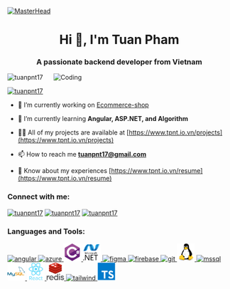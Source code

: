 [![MasterHead](https://i.giphy.com/media/v1.Y2lkPTc5MGI3NjExbWpuaDZ5YmViZWxwbjJ1a2p3dWZ1YnJpY3kzYm5nOWdrazZ4NDc4aiZlcD12MV9pbnRlcm5hbF9naWZfYnlfaWQmY3Q9Zw/3og0IIB0CrEPomHBYs/giphy.gif)](https://www.tpnt.io.vn)
<h1 align="center">Hi 👋, I'm Tuan Pham</h1>
<h3 align="center">A passionate backend developer from Vietnam</h3>
<img align="right" alt="Coding" width="400" src="https://cdn.dribbble.com/users/1708816/screenshots/15637256/media/f9826f0af8a49462f048262a8502035b.gif"/>

<p align="left"> <img src="https://komarev.com/ghpvc/?username=tuanpnt17&label=Profile%20views&color=0e75b6&style=flat" alt="tuanpnt17" /> </p>

<p align="left"> <a href="https://twitter.com/tuanpnt17" target="blank"><img src="https://img.shields.io/twitter/follow/tuanpnt17?logo=twitter&style=for-the-badge" alt="tuanpnt17" /></a> </p>

- 🔭 I’m currently working on [Ecommerce-shop](https://www.github.com/tuanpnt17/nanishop)

- 🌱 I’m currently learning **Angular, ASP.NET, and Algorithm**

- 👨‍💻 All of my projects are available at [https://www.tpnt.io.vn/projects](https://www.tpnt.io.vn/projects)

- 📫 How to reach me **tuanpnt17@gmail.com**

- 📄 Know about my experiences [https://www.tpnt.io.vn/resume](https://www.tpnt.io.vn/resume)

<h3 align="left">Connect with me:</h3>
<p align="left">
<a href="https://twitter.com/tuanpnt17" target="blank"><img align="center" src="https://raw.githubusercontent.com/rahuldkjain/github-profile-readme-generator/master/src/images/icons/Social/twitter.svg" alt="tuanpnt17" height="30" width="40" /></a>
<a href="https://linkedin.com/in/tuanpnt17" target="blank"><img align="center" src="https://raw.githubusercontent.com/rahuldkjain/github-profile-readme-generator/master/src/images/icons/Social/linked-in-alt.svg" alt="tuanpnt17" height="30" width="40" /></a>
<a href="https://fb.com/tuanpnt17" target="blank"><img align="center" src="https://raw.githubusercontent.com/rahuldkjain/github-profile-readme-generator/master/src/images/icons/Social/facebook.svg" alt="tuanpnt17" height="30" width="40" /></a>
</p>

<h3 align="left">Languages and Tools:</h3>
<p align="left"> <a href="https://angular.io" target="_blank" rel="noreferrer"> <img src="https://angular.io/assets/images/logos/angular/angular.svg" alt="angular" width="40" height="40"/> </a> <a href="https://azure.microsoft.com/en-in/" target="_blank" rel="noreferrer"> <img src="https://www.vectorlogo.zone/logos/microsoft_azure/microsoft_azure-icon.svg" alt="azure" width="40" height="40"/> </a> <a href="https://www.w3schools.com/cs/" target="_blank" rel="noreferrer"> <img src="https://raw.githubusercontent.com/devicons/devicon/master/icons/csharp/csharp-original.svg" alt="csharp" width="40" height="40"/> </a> <a href="https://dotnet.microsoft.com/" target="_blank" rel="noreferrer"> <img src="https://raw.githubusercontent.com/devicons/devicon/master/icons/dot-net/dot-net-original-wordmark.svg" alt="dotnet" width="40" height="40"/> </a> <a href="https://www.figma.com/" target="_blank" rel="noreferrer"> <img src="https://www.vectorlogo.zone/logos/figma/figma-icon.svg" alt="figma" width="40" height="40"/> </a> <a href="https://firebase.google.com/" target="_blank" rel="noreferrer"> <img src="https://www.vectorlogo.zone/logos/firebase/firebase-icon.svg" alt="firebase" width="40" height="40"/> </a> <a href="https://git-scm.com/" target="_blank" rel="noreferrer"> <img src="https://www.vectorlogo.zone/logos/git-scm/git-scm-icon.svg" alt="git" width="40" height="40"/> </a> <a href="https://www.linux.org/" target="_blank" rel="noreferrer"> <img src="https://raw.githubusercontent.com/devicons/devicon/master/icons/linux/linux-original.svg" alt="linux" width="40" height="40"/> </a> <a href="https://www.microsoft.com/en-us/sql-server" target="_blank" rel="noreferrer"> <img src="https://www.svgrepo.com/show/303229/microsoft-sql-server-logo.svg" alt="mssql" width="40" height="40"/> </a> <a href="https://www.mysql.com/" target="_blank" rel="noreferrer"> <img src="https://raw.githubusercontent.com/devicons/devicon/master/icons/mysql/mysql-original-wordmark.svg" alt="mysql" width="40" height="40"/> </a> <a href="https://reactjs.org/" target="_blank" rel="noreferrer"> <img src="https://raw.githubusercontent.com/devicons/devicon/master/icons/react/react-original-wordmark.svg" alt="react" width="40" height="40"/> </a> <a href="https://redis.io" target="_blank" rel="noreferrer"> <img src="https://raw.githubusercontent.com/devicons/devicon/master/icons/redis/redis-original-wordmark.svg" alt="redis" width="40" height="40"/> </a> <a href="https://tailwindcss.com/" target="_blank" rel="noreferrer"> <img src="https://www.vectorlogo.zone/logos/tailwindcss/tailwindcss-icon.svg" alt="tailwind" width="40" height="40"/> </a> <a href="https://www.typescriptlang.org/" target="_blank" rel="noreferrer"> <img src="https://raw.githubusercontent.com/devicons/devicon/master/icons/typescript/typescript-original.svg" alt="typescript" width="40" height="40"/> </a> </p>
